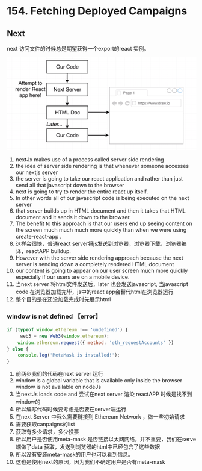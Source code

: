 # 154. Fetching Deployed Campaigns

## Next
next 访问文件的时候总是期望获得一个export的react 实例。


![img](../image/section7/11.png ':size=600')

1. nextJx makes use of a process called server side rendering
2. the idea of server side rendering is that whenever someone accesses our nextjs server
3. the server is going to take our react application and rather than just send all that javascript down to the browser
4. next is going to try to render the entire react up itself.
5. In other words all of our javascript code is being executed on the next server 
6. that server builds up in HTML document and then it takes that HTML document and it sends it down to the browser.
7. The benefit to this approach is that our users end up seeing content on the screen much much much more quickly than when we were using create-react-app .
8. 这样会很快，普通react server将js发送到浏览器，浏览器下载，浏览器编译，reactAPP buildup.
9. However with the server side rendering approach because the next server is sending down a completely rendered  HTML document 
10. our content is going to appear on our user screen much more quickly especially if our users are on a mobile device.
11. 当next server 将html文件发送后，later 也会发送javascript, 当javascript code 在浏览器加载完毕，js中的react app会替代html在浏览器运行
12. 整个目的是在还没加载完成时先展示html


###  window is not defined 【error】

```javascript
if (typeof window.ethereum !== 'undefined') {
	 web3 = new Web3(window.ethereum);
	window.ethereum.request({ method: 'eth_requestAccounts' })
} else {
	console.log('MetaMask is installed!');
}
```
1. 前两步我们的代码在next server 运行
2. window is a global variable that is available only inside the browser window is not available on nodeJs
3. 当nextJs loads code and 尝试在next server 渲染 reactAPP 时候是找不到window的
4. 所以编写代码时候要考虑是否要在server端运行
5. 在next Server 中我么需要链接到 Ethereum Network ，做一些初始请求
6. 需要获取canpaigns的list
7. 获取有多少请求，多少投票
8. 所以用户是否使用meta-mask 是否链接以太网网络，并不重要，我们在serve端做了data 获取，发送到浏览器的html中已经包含了这些数据
9. 所以没有安装meta-mask的用户也可以看到信息。
10. 这也是使用next的原因，因为我们不确定用户是否有meta-mask


